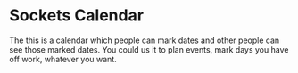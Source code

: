 # Sockets Calendar
The this is a calendar which people can mark dates and other people can see those marked dates. 
You could us it to plan events, mark days you have off work, whatever you want.

